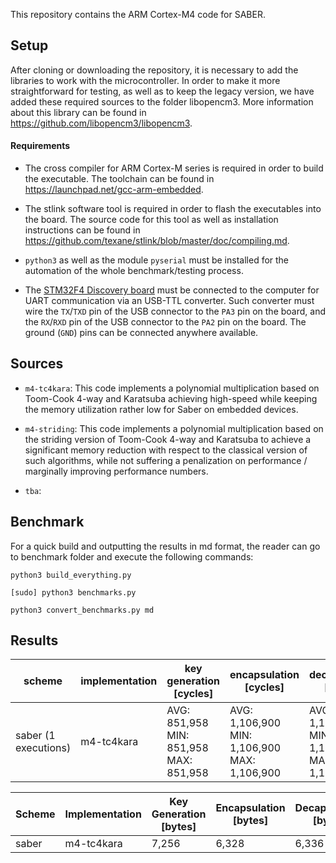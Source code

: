 
This repository contains the ARM Cortex-M4 code for SABER.

## Setup

After cloning or downloading the repository, it is necessary to add the libraries to work with the microcontroller. In order to make it more straightforward for testing, as well as to keep the legacy version, we have added these required sources to the folder libopencm3. More information about this library can be found in https://github.com/libopencm3/libopencm3.

#### Requirements

- The cross compiler for ARM Cortex-M series is required in order to build the executable. The toolchain can be found in https://launchpad.net/gcc-arm-embedded.

- The stlink software tool is required in order to flash the executables into the board. The source code for this tool as well as installation instructions can be found in https://github.com/texane/stlink/blob/master/doc/compiling.md.

- `python3` as well as the module `pyserial` must be installed for the automation of the whole benchmark/testing process.

- The [STM32F4 Discovery board](https://www.st.com/en/evaluation-tools/stm32f4discovery.html) must be connected to the computer for UART communication via an USB-TTL converter. Such converter must wire the `TX`/`TXD` pin of the USB connector to the `PA3` pin on the board, and the `RX`/`RXD` pin of the USB connector to the `PA2` pin on the board. The ground (`GND`) pins can be connected anywhere available.

## Sources

* `m4-tc4kara`: This code implements a polynomial multiplication based on Toom-Cook 4-way and Karatsuba achieving high-speed while keeping the memory utilization rather low for Saber on embedded devices.

* `m4-striding`: This code implements a polynomial multiplication based on the striding version of Toom-Cook 4-way and Karatsuba to achieve a significant memory reduction with respect to the classical version of such algorithms, while not suffering a penalization on performance / marginally improving performance numbers.

* `tba`:

## Benchmark

For a quick build and outputting the results in md format, the reader can go to benchmark folder and execute the following commands:

```
python3 build_everything.py
```
```
[sudo] python3 benchmarks.py
```
```
python3 convert_benchmarks.py md
```

## Results

| scheme | implementation | key generation [cycles] | encapsulation [cycles] | decapsulation [cycles] |
| ------ | -------------- | ----------------------- | ---------------------- | ---------------------- |
| saber (1 executions) | m4-tc4kara | AVG: 851,958 <br /> MIN: 851,958 <br /> MAX: 851,958 | AVG: 1,106,900 <br /> MIN: 1,106,900 <br /> MAX: 1,106,900 | AVG: 1,124,292 <br /> MIN: 1,124,292 <br /> MAX: 1,124,292 |

| Scheme | Implementation | Key Generation [bytes] | Encapsulation [bytes] | Decapsulation [bytes] |
| ------ | -------------- | ---------------------- | --------------------- | --------------------- |
| saber | m4-tc4kara | 7,256 | 6,328 | 6,336 |
